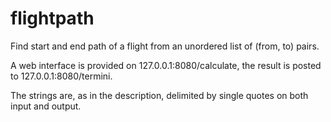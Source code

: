 # flightpath
Find start and end path of a flight from an unordered list of (from, to) pairs.

A web interface is provided on 127.0.0.1:8080/calculate, the result is posted to
127.0.0.1:8080/termini.

The strings are, as in the description, delimited by single quotes on both input and output.
